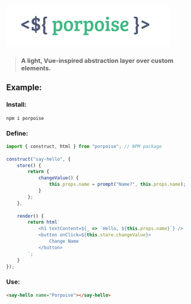 ![Porpoise](./logo.png)

> ### A light, Vue-inspired abstraction layer over custom elements.

## Example:

### Install:
`npm i porpoise`

### Define:
```js
import { construct, html } from "porpoise"; // NPM package

construct("say-hello", {
    store() {
        return {
            changeValue() {
                this.props.name = prompt("Name?", this.props.name);
            }
        };
    },

    render() {
        return html`
            <h1 textContent=${_ => `Hello, ${this.props.name}`} />
            <button onClick=${this.store.changeValue}>
                Change Name
            </button>
        `;
    }
});
```

### Use:
```html
<say-hello name="Porpoise"></say-hello>
```

